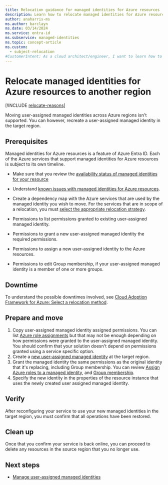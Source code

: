 ```yaml
---
title: Relocation guidance for managed identities for Azure resources
description: Learn how to relocate managed identities for Azure resources to a new region.
author: anaharris-ms
ms.author: barclayn
ms.date: 03/14/2024
ms.service: entra-id
ms.subservice: managed-identities
ms.topic: concept-article
ms.custom:
  - subject-relocation
#CustomerIntent: As a cloud architect/engineer, I want to learn how to relocate managed identities for Azure resources to another region.
---
```


# Relocate managed identities for Azure resources to another region

[!INCLUDE [relocate-reasons](./includes/service-relocation-reason-include.md)]

Moving user-assigned managed identities across Azure regions isn't supported.  You can however, recreate a user-assigned managed identity in the target region.

## Prerequisites

Managed identities for Azure resources is a feature of Azure Entra ID. Each of the Azure services that support managed identities for Azure resources is subject to its own timeline. 

- Make sure that you review the [availability status of managed identities for your resource](/entra/identity/managed-identities-azure-resources/managed-identities-status)
- Understand [known issues with managed identities for Azure resources](/entra/identity/managed-identities-azure-resources/known-issues).
- Create a dependency map with the Azure services that are used by the managed identity you wish to move. For the services that are in scope of a relocation, you must [select the appropriate relocation strategy](overview-relocation.md).

- Permissions to list permissions granted to existing user-assigned managed identity.
- Permissions to grant a new user-assigned managed identity the required permissions.
- Permissions to assign a new user-assigned identity to the Azure resources.
- Permissions to edit Group membership, if your user-assigned managed identity is a member of one or more groups.


## Downtime

To understand the possible downtimes involved, see [Cloud Adoption Framework for Azure: Select a relocation method](/azure/cloud-adoption-framework/relocate/select#select-a-relocation-method).


## Prepare and move

1. Copy user-assigned managed identity assigned permissions. You can list [Azure role assignments](/azure/role-based-access-control/role-assignments-list-powershell) but that may not be enough depending on how permissions were granted to the user-assigned managed identity. You should confirm that your solution doesn't depend on permissions granted using a service specific option.
1. Create a [new user-assigned managed identity](/entra/identity/managed-identities-azure-resources/how-manage-user-assigned-managed-identities?pivots=identity-mi-methods-powershell#create-a-user-assigned-managed-identity-2) at the target region.
1. Grant the managed identity the same permissions as the original identity that it's replacing, including Group membership. You can review [Assign Azure roles to a managed identity](/azure/role-based-access-control/role-assignments-portal-managed-identity), and [Group membership](/entra/fundamentals/groups-view-azure-portal).
1. Specify the new identity in the properties of the resource instance that uses the newly created user assigned managed identity.

## Verify

After reconfiguring your service to use your new managed identities in the target region, you must confirm that all operations have been restored.

## Clean up

Once that you confirm your service is back online, you can proceed to delete any resources in the source region that you no longer use.

## Next steps


- [Manage user-assigned managed identities](/entra/identity/managed-identities-azure-resources/how-manage-user-assigned-managed-identities?pivots=identity-mi-methods-powershell#delete-a-user-assigned-managed-identity-2)